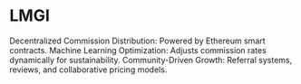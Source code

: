 # LMGI
 Decentralized Commission Distribution: Powered by Ethereum smart contracts. Machine Learning Optimization: Adjusts commission rates dynamically for sustainability. Community-Driven Growth: Referral systems, reviews, and collaborative pricing models.
